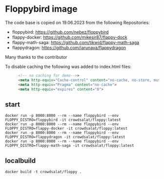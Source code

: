 # Floppybird image

The code base is copied on 19.06.2023 from the following Repositories:

- floppybird: <https://github.com/nebez/floppybird>
- flappy-docker: <https://github.com/mikesir87/flappy-dock>
- flappy-math-saga: <https://github.com/tikwid/flappy-math-saga>
- flappydragon: <https://github.com/iarunava/flappydragon>

Many thanks to the contributor

To disable caching the following was added to index.html files:

```html
      <!-- no caching for demo-->>
      <meta http-equiv="Cache-control" content="no-cache, no-store, must-revalidate">
      <meta http-equiv="Pragma" content="no-cache">
      <meta http-equiv="expires" content="0">
```

## start

```shell
docker run -p 8000:8000 --rm --name floppybird --env FLOPPY_DISTRO=floppybird -it crowdsalat/floppy:latest
docker run -p 8000:8000 --rm --name floppybird --env FLOPPY_DISTRO=flappy-docker -it crowdsalat/floppy:latest
docker run -p 8000:8000 --rm --name floppybird --env FLOPPY_DISTRO=flappydragon -it crowdsalat/floppy:latest
docker run -p 8000:8000 --rm --name floppybird --env FLOPPY_DISTRO=flappy-math-saga -it crowdsalat/floppy:latest
```

## localbuild

```shell
docker build -t crowdsalat/floppy .
```